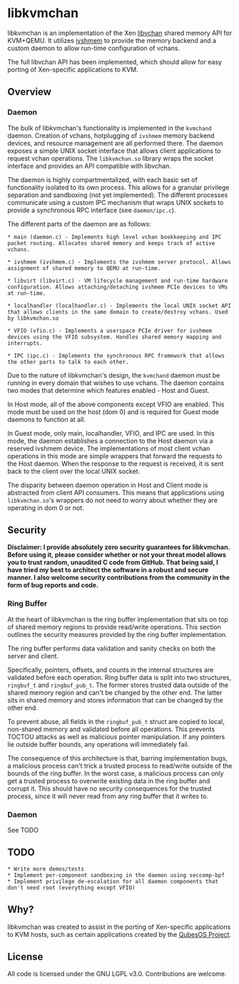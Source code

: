 libkvmchan
======
libkvmchan is an implementation of the Xen [libvchan](https://www.cs.uic.edu/~xzhang/vchan/#x1-20002) shared memory API for KVM+QEMU. It utilizes [ivshmem](https://github.com/qemu/qemu/blob/master/docs/specs/ivshmem-spec.txt) to provide the memory backend and a custom
daemon to allow run-time configuration of vchans.

The full libvchan API has been implemented, which should allow for easy porting of Xen-specific applications to KVM.

Overview
-----
### Daemon
The bulk of libkvmchan's functionality is implemented in the `kvmchand` daemon.
Creation of vchans, hotplugging of `ivshmem` memory backend devices, and resource management are all performed there.
The daemon exposes a simple UNIX socket interface that allows client applications to request vchan operations.
The `libkvmchan.so` library wraps the socket interface and provides an API compatible with libvchan.

The daemon is highly compartmentalized, with each basic set of functionality isolated to its own process.
This allows for a granular privilege separation and sandboxing (not yet implemented).
The different processes communicate using a custom IPC mechanism that wraps UNIX sockets to provide a synchronous RPC interface (see `daemon/ipc.c`).

The different parts of the daemon are as follows:

    * main (daemon.c) - Implements high level vchan bookkeeping and IPC packet routing. Allocates shared memory and keeps track of active vchans.

    * ivshmem (ivshmem.c) - Implements the ivshmem server protocol. Allows assignment of shared memory to QEMU at run-time.

    * libvirt (libvirt.c) - VM lifecycle management and run-time hardware configuration. Allows attaching/detaching ivshmem PCIe devices to VMs at run-time.

    * localhandler (localhandler.c) - Implements the local UNIX socket API that allows clients in the same domain to create/destroy vchans. Used by libkvmchan.so

    * VFIO (vfio.c) - Implements a userspace PCIe driver for ivshmem devices using the VFIO subsystem. Handles shared memory mapping and interrupts.

    * IPC (ipc.c) - Implements the synchronous RPC framework that allows the other parts to talk to each other.

Due to the nature of libkvmchan's design, the `kvmchand` daemon must be running in every domain that wishes to use vchans. The daemon contains two modes that determine which features enabled - Host and Guest.

In Host mode, all of the above components except VFIO are enabled. This mode must be used on the host (dom 0) and is required for Guest mode daemons to function at all.

In Guest mode, only main, localhandler, VFIO, and IPC are used. In this mode, the daemon establishes a connection to the Host daemon via a reserved ivshmem device.
The implementations of most client vchan operations in this mode are simple wrappers that forward the requests to the Host daemon.
When the response to the request is received, it is sent back to the client over the local UNIX socket.

The disparity between daemon operation in Host and Client mode is abstracted from client API consumers.
This means that applications using `libkvmchan.so`'s wrappers do not need to worry about whether they are
operating in dom 0 or not.

Security
--------
__Disclaimer: I provide absolutely zero security guarantees for libkvmchan. Before using it, please consider
whether or not your threat model allows you to trust random, unaudited C code from GitHub.
That being said, I have tried my best to architect the software in a robust and secure manner.
I also welcome security contributions from the community in the form of bug reports and code.__

### Ring Buffer
At the heart of libkvmchan is the ring buffer implementation that sits on top of shared memory regions to provide read/write operations.
This section outlines the security measures provided by the ring buffer implementation.

The ring buffer performs data validation and sanity checks on both the server and client. 

Specifically, pointers, offsets, and counts in the internal structures are validated before each operation. 
Ring buffer data is split into two structures, `ringbuf_t` and `ringbuf_pub_t`.
The former stores trusted data outside of the shared memory region and can't be changed by the other end.
The latter sits in shared memory and stores information that can be changed by the other end.

To prevent abuse, all fields in the `ringbuf_pub_t` struct are copied to local, non-shared memory and validated before all operations.
This prevents TOCTOU attacks as well as malicious pointer manipulation.
If any pointers lie outside buffer bounds, any operations will immediately fail.

The consequence of this architecture is that, barring implementation bugs, a malicious process
can't trick a trusted process to read/write outside of the bounds of the ring buffer. In the
worst case, a malicious process can only get a trusted process to overwrite existing data
in the ring buffer and corrupt it. This should have no security consequences for the
trusted process, since it will never read from any ring buffer that it writes to.

### Daemon
See TODO

TODO
----
    * Write more demos/tests
    * Implement per-component sandboxing in the daemon using seccomp-bpf
    * Implement privilege de-escalation for all daemon components that don't need root (everything except VFIO)

Why?
---
libkvmchan was created to assist in the porting of Xen-specific applications to KVM hosts, such as 
certain applications created by the [QubesOS Project](https://www.qubes-os.org).

License
----
All code is licensed under the GNU LGPL v3.0. Contributions are welcome.
